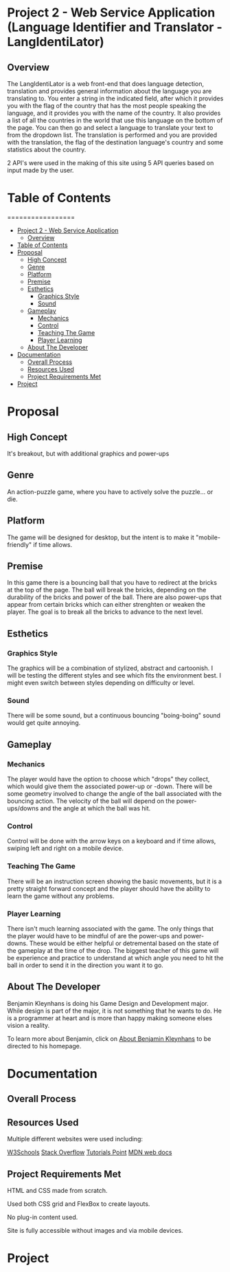 # Project 2 - Web Service Application (Language Identifier and Translator - LangIdentiLator)
## Overview
The LangIdentiLator is a web front-end that does language detection, translation and provides general information about the language you are translating to.  You enter a string in the indicated field, after which it provides you with the flag of the country that has the most people speaking the language, and it provides you with the name of the country.  It also provides a list of all the countries in the world that use this language on the bottom of the page.  You can then go and select a language to translate your text to from the dropdown list.  The translation is performed and you are provided with the translation, the flag of the destination language's country and some statistics about the country.

2 API's were used in the making of this site using 5 API queries based on input made by the user.

# Table of Contents
=================

<!--ts-->
   * [Project 2 - Web Service Application](#project-2-web-service-application)
       * [Overview](#overview)
   * [Table of Contents](#table-of-contents)
   * [Proposal](#proposal)
       * [High Concept](#high-concept)
       * [Genre](#genre)
       * [Platform](#platform)
       * [Premise](#premise)
       * [Esthetics](#esthetics)
           * [Graphics Style](#graphics-style)
           * [Sound](#sound)
       * [Gameplay](#gameplay)
           * [Mechanics](#mechanics)
           * [Control](#control)
           * [Teaching The Game](#teaching-the-game)
           * [Player Learning](#player-learning)
       * [About The Developer](#about-the-developer)
   * [Documentation](#documentation)
       * [Overall Process](#overall-process)
       * [Resources Used](#resources-used)
       * [Project Requirements Met](#project-requirements-met)
   * [Project](#project)
<!--te-->

# Proposal
## High Concept
It's breakout, but with additional graphics and power-ups

## Genre
An action-puzzle game, where you have to actively solve the puzzle... or die.

## Platform
The game will be designed for desktop, but the intent is to make it "mobile-friendly" if time allows.

## Premise
In this game there is a bouncing ball that you have to redirect at the bricks at the top of the page. The ball will break the bricks, depending on the durability of the bricks and power of the ball. There are also power-ups that appear from certain bricks which can either strenghten or weaken the player. The goal is to break all the bricks to advance to the next level.

## Esthetics
### Graphics Style
The graphics will be a combination of stylized, abstract and cartoonish. I will be testing the different styles and see which fits the environment best. I might even switch between styles depending on difficulty or level.

### Sound
There will be some sound, but a continuous bouncing "boing-boing" sound would get quite annoying.

## Gameplay
### Mechanics
The player would have the option to choose which "drops" they collect, which would give them the associated power-up or -down. There will be some geometry involved to change the angle of the ball associated with the bouncing action. The velocity of the ball will depend on the power-ups/downs and the angle at which the ball was hit.

### Control
Control will be done with the arrow keys on a keyboard and if time allows, swiping left and right on a mobile device.

### Teaching The Game
There will be an instruction screen showing the basic movements, but it is a pretty straight forward concept and the player should have the ability to learn the game without any problems.

### Player Learning
There isn't much learning associated with the game. The only things that the player would have to be mindful of are the power-ups and power-downs. These would be either helpful or detremental based on the state of the gameplay at the time of the drop. The biggest teacher of this game will be experience and practice to understand at which angle you need to hit the ball in order to send it in the direction you want it to go.

## About The Developer
Benjamin Kleynhans is doing his Game Design and Development major. While design is part of the major, it is not something that he wants to do. He is a programmer at heart and is more than happy making someone elses vision a reality.

To learn more about Benjamin, click on [About Benjamin Kleynhans](https://people.rit.edu/bxk8027/230/index.html "Site Home") to be directed to his homepage.

# Documentation
## Overall Process

## Resources Used
Multiple different websites were used including:

[W3Schools](https://www.w3schools.com/ "W3Schools")
[Stack Overflow](https://stackoverflow.com/ "Stack Overflow")
[Tutorials Point](https://www.tutorialspoint.com/ "Tutorials Point")
[MDN web docs](https://developer.mozilla.org/ "Mozilla Developer Network web docs")

## Project Requirements Met
HTML and CSS made from scratch.

Used both CSS grid and FlexBox to create layouts.

No plug-in content used.

Site is fully accessible without images and via mobile devices.

# Project
